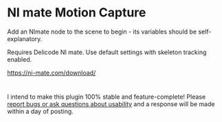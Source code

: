 # NI mate Motion Capture

Add an NImate node to the scene to begin - its variables should be self-explanatory.

Requires Delicode NI mate. Use default settings with skeleton tracking enabled.

https://ni-mate.com/download/

#

I intend to make this plugin 100% stable and feature-complete! Please [report bugs or ask questions about usability](https://github.com/hoontee/godot-ni-mate-motion-capture/issues) and a response will be made within a day of posting.
